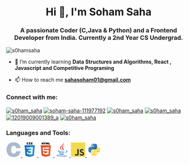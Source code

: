 <h1 align="center">Hi 👋, I'm Soham Saha</h1>
<h3 align="center">A passionate Coder (C,Java & Python) and a Frontend Developer from India. Currently a 2nd Year CS Undergrad.</h3>

<p align="left"> <img src="https://komarev.com/ghpvc/?username=s0hamsaha&label=Profile%20views&color=0e75b6&style=flat" alt="s0hamsaha" /> </p>

- 🌱 I’m currently learning **Data Structures and Algorithms, React , Javascript and Competitive Programing**

- 📫 How to reach me **sahasoham01@gmail.com**

<h3 align="left">Connect with me:</h3>
<p align="left">
<a href="https://twitter.com/s0ham_saha" target="blank"><img align="center" src="https://cdn.jsdelivr.net/npm/simple-icons@3.0.1/icons/twitter.svg" alt="s0ham_saha" height="30" width="40" /></a>
<a href="https://linkedin.com/in/soham-saha-111977192" target="blank"><img align="center" src="https://cdn.jsdelivr.net/npm/simple-icons@3.0.1/icons/linkedin.svg" alt="soham-saha-111977192" height="30" width="40" /></a>
<a href="https://instagram.com/s0ham_saha" target="blank"><img align="center" src="https://cdn.jsdelivr.net/npm/simple-icons@3.0.1/icons/instagram.svg" alt="s0ham_saha" height="30" width="40" /></a>
<a href="https://www.codechef.com/users/s0ham_saha" target="blank"><img align="center" src="https://cdn.jsdelivr.net/npm/simple-icons@3.1.0/icons/codechef.svg" alt="s0ham_saha" height="30" width="40" /></a>
<a href="https://www.hackerrank.com/12019009001389_a" target="blank"><img align="center" src="https://cdn.jsdelivr.net/npm/simple-icons@3.0.1/icons/hackerrank.svg" alt="12019009001389_a" height="30" width="40" /></a>
<a href="https://codeforces.com/profile/s0ham_saha" target="blank"><img align="center" src="https://cdn.jsdelivr.net/npm/simple-icons@3.0.1/icons/codeforces.svg" alt="s0ham_saha" height="30" width="40" /></a>
</p>

<h3 align="left">Languages and Tools:</h3>
<p align="left"> <a href="https://www.cprogramming.com/" target="_blank"> <img src="https://raw.githubusercontent.com/devicons/devicon/master/icons/c/c-original.svg" alt="c" width="40" height="40"/> </a> <a href="https://www.w3schools.com/css/" target="_blank"> <img src="https://raw.githubusercontent.com/devicons/devicon/master/icons/css3/css3-original-wordmark.svg" alt="css3" width="40" height="40"/> </a> <a href="https://www.w3.org/html/" target="_blank"> <img src="https://raw.githubusercontent.com/devicons/devicon/master/icons/html5/html5-original-wordmark.svg" alt="html5" width="40" height="40"/> </a> <a href="https://www.java.com" target="_blank"> <img src="https://raw.githubusercontent.com/devicons/devicon/master/icons/java/java-original.svg" alt="java" width="40" height="40"/> </a> <a href="https://developer.mozilla.org/en-US/docs/Web/JavaScript" target="_blank"> <img src="https://raw.githubusercontent.com/devicons/devicon/master/icons/javascript/javascript-original.svg" alt="javascript" width="40" height="40"/> </a> <a href="https://www.python.org" target="_blank"> <img src="https://raw.githubusercontent.com/devicons/devicon/master/icons/python/python-original.svg" alt="python" width="40" height="40"/> </a> </p>


